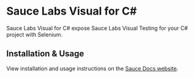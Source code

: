 # Sauce Labs Visual for C#

Sauce Labs Visual for C# expose Sauce Labs Visual Testing for your C# project with Selenium.

## Installation & Usage

View installation and usage instructions on the [Sauce Docs website](https://docs.saucelabs.com/visual-testing/integrations/csharp/).
